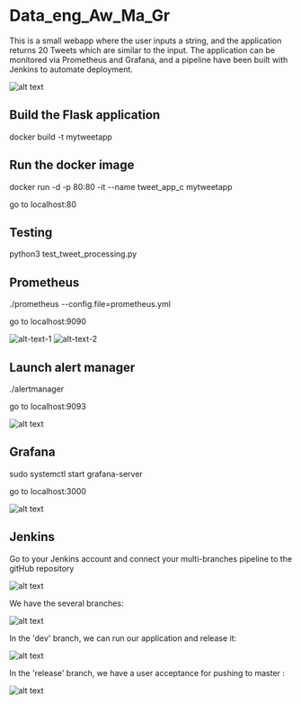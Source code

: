 # Data_eng_Aw_Ma_Gr

This is a small webapp where the user inputs a string, and the application returns 20 Tweets which are similar to the input. The application can be monitored via Prometheus and Grafana, and a pipeline have been built with Jenkins to automate deployment.

![alt text](https://cdn.discordapp.com/attachments/783005857112784916/788721474755887124/unknown.png)

## Build the Flask application
docker build -t mytweetapp 

## Run the docker image
docker run -d -p 80:80 -it --name tweet_app_c mytweetapp

go to localhost:80

## Testing
python3 test_tweet_processing.py

## Prometheus
./prometheus --config.file=prometheus.yml

go to localhost:9090

![alt-text-1](https://media.discordapp.net/attachments/783005857112784916/788740456019263498/metrics.PNG?width=724&height=427 "checking metrics") ![alt-text-2](https://media.discordapp.net/attachments/783005857112784916/788740456766242816/prometheus.PNG?width=1025&height=417 "targets")

## Launch alert manager
./alertmanager

go to localhost:9093

![alt text](https://media.discordapp.net/attachments/783005857112784916/788693212234907658/Capture1.PNG)

## Grafana
sudo systemctl start grafana-server

go to localhost:3000

![alt text](https://media.discordapp.net/attachments/783005857112784916/788692598223011900/Capture.PNG)

## Jenkins
Go to your Jenkins account and connect your multi-branches pipeline to the gitHub repository

![alt text](https://media.discordapp.net/attachments/783005857112784916/788735365825560586/Capture56.PNG)

We have the several branches:

![alt text](https://media.discordapp.net/attachments/783005857112784916/788735361350107146/branches.PNG)

In the 'dev' branch, we can run our application and release it:

![alt text](https://media.discordapp.net/attachments/783005857112784916/788735363766157332/Capture7.PNG)

In the 'release' branch, we have a user acceptance for pushing to master :

![alt text](https://media.discordapp.net/attachments/783005857112784916/788735359491768330/release_branch.PNG)
